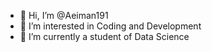 - 👋 Hi, I’m @Aeiman191
- 👀 I’m interested in Coding and Development
- 🌱 I’m currently a student of Data Science
